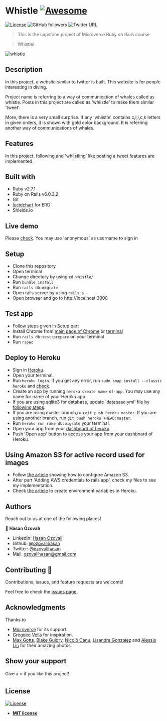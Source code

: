 # Whistle [![Awesome](https://cdn.rawgit.com/sindresorhus/awesome/d7305f38d29fed78fa85652e3a63e154dd8e8829/media/badge.svg)](https://github.com/ozovalihasan/whistle)

[![License](https://img.shields.io/badge/License-MIT-green.svg)]()
![GitHub followers](https://img.shields.io/github/followers/ozovalihasan?label=ozovalihasan&style=social)
![Twitter URL](https://img.shields.io/twitter/follow/ozovalihasan?label=Follow&style=social)

> This is the capstone project of Microverse Ruby on Rails course

> Whistle!

![whistle](./assets/images/screenshot.gif)

## Description

In this project, a website similar to twitter is built. This website is for people interesting in diving.

Project name is referring to a way of communication of whales called as whistle. Posts in this project are called as 'whiistle' to make them similar 'tweet'.

More, there is a very small surprise. If any 'whiistle' contains c,l,i,c,k letters in given orders, it is shown with gold color background. It is referring another way of communications of whales.

## Features

In this project, following and 'whiistling' like posting a tweet features are implemented.

## Built with

- Ruby v2.7.1
- Ruby on Rails v6.0.3.2
- Git
- [lucidchart](www.lucidchart.com) for ERD
- Shields.io

## Live demo

Please [check](https://whiistle.herokuapp.com/). You may use 'anonymous' as username to sign in

## Setup

- Clone this repository
- Open terminal
- Change directory by using `cd whistle/`
- Run `bundle install`
- Run `rails db:migrate`
- Open rails server by using `rails s`
- Open browser and go to http://localhost:3000

## Test app

- Follow steps given in Setup part
- Install Chrome from [main page of Chrome](https://www.google.com/chrome/) or [terminal](https://linuxize.com/post/how-to-install-google-chrome-web-browser-on-ubuntu-18-04/)
- Run `rails db:test:prepare` on your terminal
- Run `rspec`

## Deploy to Heroku

- Sign in [Heroku](https://www.heroku.com/).
- Open your terminal.
- Run `heroku login`. If you get any error, run `sudo snap install --classic heroku` and [check](https://devcenter.heroku.com/articles/heroku-cli).
- Create an app by running `heroku create name-of-app`. You may use any name for name of your Heroku app.
- If you are using sqlite3 for database, update 'database.yml' file by [following steps](https://devcenter.heroku.com/articles/sqlite3).
- If you are using master branch,run `git push heroku master`. If you are using another branch, run `git push heroku +HEAD:master`.
- Run `heroku run rake db:migrate` your terminal.
- Open your app from your [dashboard of heroku](https://dashboard.heroku.com/).
- Push 'Open app' button to access your app from your dashboard of Heroku.

## Using Amazon S3 for active record used for images

- Follow [the article](https://medium.com/@iachieve80/rails-6-0-upload-images-using-active-storage-and-amazon-simpl.e-storage-service-amazon-s3-36861c03dc4a) showing how to configure Amazon S3.
- After part 'Adding AWS credentials to rails app', check my files to see my implementation.
- Check [the article](https://devcenter.heroku.com/articles/config-vars) to create environment variables in Heroku.

## Authors

Reach out to us at one of the following places!

👤 **Hasan Özovalı**

- LinkedIn: [Hasan Ozovali](https://www.linkedin.com/in/hasan-ozovali/)
- Github: [@ozovalihasan](https://github.com/ozovalihasan)
- Twitter: [@ozovalihasan](https://twitter.com/ozovalihasan)
- Mail: [ozovalihasan@gmail.com](ozovalihasan@gmail.com)

## Contributing 🤝

Contributions, issues, and feature requests are welcome!

Feel free to check the [issues page](https://github.com/ozovalihasan/whistle/issues).

## Acknowledgments

Thanks to

- [Microverse](http://microverse.org/) for its support.
- [Gregoire Vella](https://www.behance.net/gregoirevella) for inspiration.
- [Max Gotts](https://unsplash.com/@maxgotts), [Blake Guidry](https://unsplash.com/@blakeguidry), [Nicolò Canu](https://unsplash.com/@nickkk), [Lisandra Gonzalez](https://unsplash.com/@lisportanova) and [Alessio Lin](https://unsplash.com/@lin_alessio) for their amazing photos.

## Show your support

Give a ⭐️ if you like this project!

## License

[![License](http://img.shields.io/:license-mit-blue.svg?style=flat-square)](http://badges.mit-license.org)

- **[MIT license](http://opensource.org/licenses/mit-license.php)**
